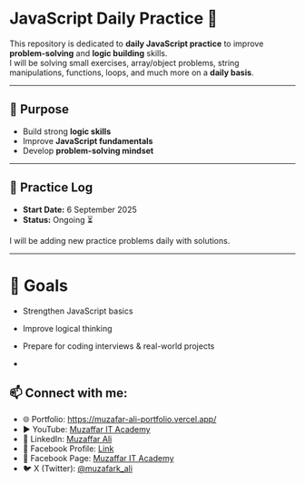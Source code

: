 # JavaScript Daily Practice 🚀

This repository is dedicated to **daily JavaScript practice** to improve **problem-solving** and **logic building** skills.  
I will be solving small exercises, array/object problems, string manipulations, functions, loops, and much more on a **daily basis**.

---

## 📝 Purpose
- Build strong **logic skills**
- Improve **JavaScript fundamentals**
- Develop **problem-solving mindset**

---

## 📅 Practice Log
- **Start Date:** 6 September 2025  
- **Status:** Ongoing ⏳

I will be adding new practice problems daily with solutions.

---
# 🚀 Goals
- Strengthen JavaScript basics
- Improve logical thinking
- Prepare for coding interviews & real-world projects

- 
## 📫 Connect with me:
- 🌐 Portfolio: https://muzafar-ali-portfolio.vercel.app/  
- ▶️ YouTube: [Muzaffar IT Academy](https://youtube.com/@muzaffaritacademy)  
- 🔗 LinkedIn: [Muzaffar Ali](https://www.linkedin.com/in/muzaffar-ali-0b3939315/)  
- 📘 Facebook Profile: [Link](https://www.facebook.com/profile.php?id=100093557110026)  
- 📘 Facebook Page: [Muzaffar IT Academy](https://www.facebook.com/profile.php?id=61568580359502)  
- 🐦 X (Twitter): [@muzafark_ali](https://x.com/muzafark_ali?t=D3m5eyVd-toFI-_0Y96_aA&s=09)  

